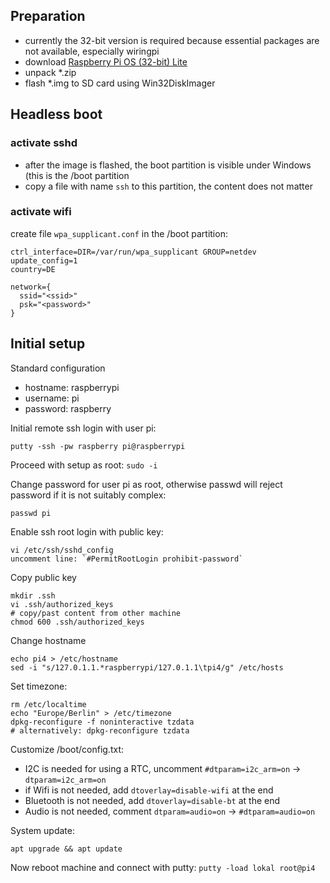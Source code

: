 ## Preparation
- currently the 32-bit version is required because essential packages are not available, especially wiringpi
- download [Raspberry Pi OS (32-bit) Lite](https://downloads.raspberrypi.org/raspios_lite_armhf_latest)
- unpack *.zip
- flash *.img to SD card using Win32DiskImager

## Headless boot
### activate sshd
- after the image is flashed, the boot partition is visible under Windows (this is the /boot partition
- copy a file with name `ssh` to this partition, the content does not matter

### activate wifi
create file `wpa_supplicant.conf` in the /boot partition:

    ctrl_interface=DIR=/var/run/wpa_supplicant GROUP=netdev
    update_config=1
    country=DE
    
    network={
      ssid="<ssid>"
      psk="<password>"
    }

## Initial setup

Standard configuration
- hostname: raspberrypi
- username: pi
- password: raspberry

Initial remote ssh login with user pi:

    putty -ssh -pw raspberry pi@raspberrypi

Proceed with setup as root: `sudo -i`

Change password for user pi as root, otherwise passwd will reject password if it is not suitably complex:

    passwd pi

Enable ssh root login with public key:

    vi /etc/ssh/sshd_config
    uncomment line: `#PermitRootLogin prohibit-password`

Copy public key

    mkdir .ssh
    vi .ssh/authorized_keys
    # copy/past content from other machine
    chmod 600 .ssh/authorized_keys

Change hostname

    echo pi4 > /etc/hostname
    sed -i "s/127.0.1.1.*raspberrypi/127.0.1.1\tpi4/g" /etc/hosts

Set timezone:

    rm /etc/localtime
    echo "Europe/Berlin" > /etc/timezone
    dpkg-reconfigure -f noninteractive tzdata
    # alternatively: dpkg-reconfigure tzdata

Customize /boot/config.txt:
- I2C is needed for using a RTC, uncomment `#dtparam=i2c_arm=on` &rarr; `dtparam=i2c_arm=on`
- if Wifi is not needed, add `dtoverlay=disable-wifi` at the end
- Bluetooth is not needed, add `dtoverlay=disable-bt` at the end
- Audio is not needed, comment `dtparam=audio=on` &rarr; `#dtparam=audio=on`

System update:

    apt upgrade && apt update

Now reboot machine and connect with putty: `putty -load lokal root@pi4`
